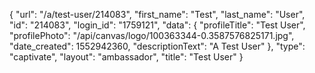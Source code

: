 {
    "url": "\/a\/test-user\/214083",
    "first_name": "Test",
    "last_name": "User",
    "id": "214083",
    "login_id": "1759121",
    "data": {
        "profileTitle": "Test User",
        "profilePhoto": "\/api\/canvas\/logo\/100363344-0.3587576825171.jpg",
        "date_created": 1552942360,
        "descriptionText": "A Test User"
    },
    "type": "captivate",
    "layout": "ambassador",
    "title": "Test User"
}